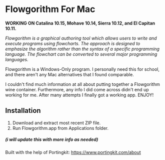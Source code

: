 # Flowgorithm For Mac

**WORKING ON Catalina 10.15, Mohave 10.14, Sierra 10.12, and El Capitan 10.11.**


*Flowgorithm is a graphical authoring tool which allows users to write and execute programs using flowcharts. 
The approach is designed to emphasize the algorithm rather than the syntax of a specific programming language. 
The flowchart can be converted to several major programming languages.* 

Flowgorithm is a Windows-Only program. I personally need this for school, and there aren't any Mac alternatives that I found comparable. 

I couldn't find much information at all about putting together a Flowgorithm wine container. 
Furthermore, any info I did come across didn't end up working for me. 
After many attempts I finally got a working app. ENJOY!

## Installation

1. Download and extract most recent ZIP file. 
2. Run Flowgorithm.app from Applications folder.

##### (i will update this with more info as needed)

Built with the help of Portingkit: https://www.portingkit.com/about
